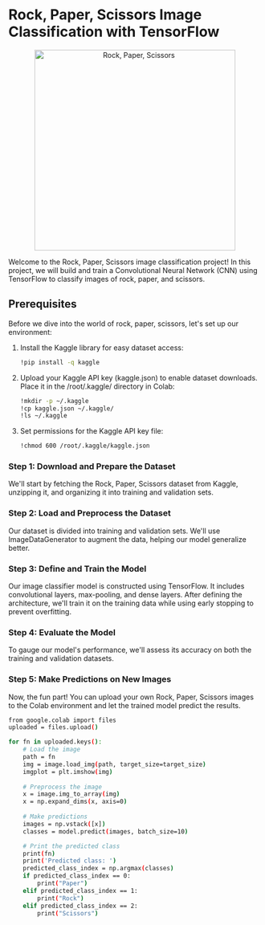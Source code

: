 # Rock, Paper, Scissors Image Classification with TensorFlow

<p align="center">
  <img src="https://storage.googleapis.com/kaggle-datasets-images/107582/256559/14accfe0345e7cd534eaff2a9658a4cf/dataset-cover.png?t=2019-01-19-17-16-51" alt="Rock, Paper, Scissors" width="400">
</p>

Welcome to the Rock, Paper, Scissors image classification project! In this project, we will build and train a Convolutional Neural Network (CNN) using TensorFlow to classify images of rock, paper, and scissors.

## Prerequisites
Before we dive into the world of rock, paper, scissors, let's set up our environment:
1. Install the Kaggle library for easy dataset access:
   ```bash
   !pip install -q kaggle

2. Upload your Kaggle API key (kaggle.json) to enable dataset downloads. Place it in the /root/.kaggle/ directory in Colab:
   ```bash
   !mkdir -p ~/.kaggle
   !cp kaggle.json ~/.kaggle/
   !ls ~/.kaggle

3. Set permissions for the Kaggle API key file:
   ```bash
   !chmod 600 /root/.kaggle/kaggle.json

### Step 1: Download and Prepare the Dataset
We'll start by fetching the Rock, Paper, Scissors dataset from Kaggle, unzipping it, and organizing it into training and validation sets.

### Step 2: Load and Preprocess the Dataset
Our dataset is divided into training and validation sets. We'll use ImageDataGenerator to augment the data, helping our model generalize better.

### Step 3: Define and Train the Model
Our image classifier model is constructed using TensorFlow. It includes convolutional layers, max-pooling, and dense layers. After defining the architecture, we'll train it on the training data while using early stopping to prevent overfitting.

### Step 4: Evaluate the Model
To gauge our model's performance, we'll assess its accuracy on both the training and validation datasets.

### Step 5: Make Predictions on New Images
Now, the fun part! You can upload your own Rock, Paper, Scissors images to the Colab environment and let the trained model predict the results.

```bash
from google.colab import files
uploaded = files.upload()

for fn in uploaded.keys():
    # Load the image
    path = fn
    img = image.load_img(path, target_size=target_size)
    imgplot = plt.imshow(img)
    
    # Preprocess the image
    x = image.img_to_array(img)
    x = np.expand_dims(x, axis=0)
    
    # Make predictions
    images = np.vstack([x])
    classes = model.predict(images, batch_size=10)

    # Print the predicted class
    print(fn)
    print('Predicted class: ')
    predicted_class_index = np.argmax(classes)
    if predicted_class_index == 0:
        print("Paper")
    elif predicted_class_index == 1:
        print("Rock")
    elif predicted_class_index == 2:
        print("Scissors")
